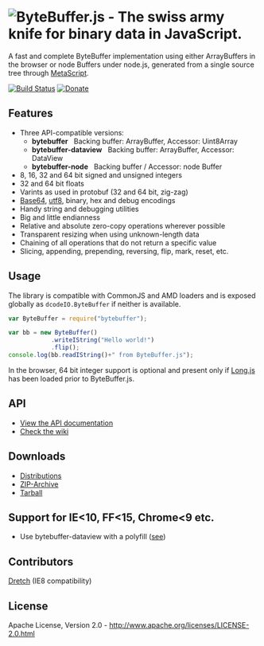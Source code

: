 ![ByteBuffer.js - The swiss army knife for binary data in JavaScript.](https://raw.github.com/dcodeIO/ByteBuffer.js/master/bytebuffer.png)
======================================
A fast and complete ByteBuffer implementation using either ArrayBuffers in the browser or node Buffers under node.js,
generated from a single source tree through [MetaScript](https://github.com/dcodeIO/MetaScript).

[![Build Status](https://travis-ci.org/dcodeIO/ByteBuffer.js.svg?branch=master)](https://travis-ci.org/dcodeIO/ByteBuffer.js)
[![Donate](https://raw.githubusercontent.com/dcodeIO/Long.js/master/donate.png)](https://www.paypal.com/cgi-bin/webscr?cmd=_donations&business=info%40code-emitter.com&item_name=Open%20Source%3A%20ByteBuffer.js)

Features
--------
* Three API-compatible versions:
  * **bytebuffer** &nbsp; Backing buffer: ArrayBuffer, Accessor: Uint8Array
  * **bytebuffer-dataview** &nbsp; Backing buffer: ArrayBuffer, Accessor: DataView
  * **bytebuffer-node** &nbsp; Backing buffer / Accessor: node Buffer
* 8, 16, 32 and 64 bit signed and unsigned integers
* 32 and 64 bit floats
* Varints as used in protobuf (32 and 64 bit, zig-zag)
* [Base64](https://github.com/dcodeIO/lxiv), [utf8](https://github.com/dcodeIO/utfx), binary, hex and debug encodings
* Handy string and debugging utilities
* Big and little endianness
* Relative and absolute zero-copy operations wherever possible
* Transparent resizing when using unknown-length data
* Chaining of all operations that do not return a specific value
* Slicing, appending, prepending, reversing, flip, mark, reset, etc.

Usage
-----
The library is compatible with CommonJS and AMD loaders and is exposed globally as `dcodeIO.ByteBuffer` if neither is
available.

```javascript
var ByteBuffer = require("bytebuffer");

var bb = new ByteBuffer()
            .writeIString("Hello world!")
            .flip();
console.log(bb.readIString()+" from ByteBuffer.js");
```

In the browser, 64 bit integer support is optional and present only if [Long.js](https://github.com/dcodeIO/Long.js) has
been loaded prior to ByteBuffer.js.

API
---
* [View the API documentation](https://github.com/dcodeIO/ByteBuffer.js/wiki/API)
* [Check the wiki](https://github.com/dcodeIO/ByteBuffer.js/wiki)

Downloads
---------
* [Distributions](https://github.com/dcodeIO/ByteBuffer.js/tree/master/dist)
* [ZIP-Archive](https://github.com/dcodeIO/ByteBuffer.js/archive/master.zip)
* [Tarball](https://github.com/dcodeIO/ByteBuffer.js/tarball/master)

Support for IE<10, FF<15, Chrome<9 etc.
---------------------------------------
* Use bytebuffer-dataview with a polyfill ([see](https://github.com/dcodeIO/ByteBuffer.js/tree/master/dist))

Contributors
------------
[Dretch](https://github.com/Dretch) (IE8 compatibility)

License
-------
Apache License, Version 2.0 - http://www.apache.org/licenses/LICENSE-2.0.html
